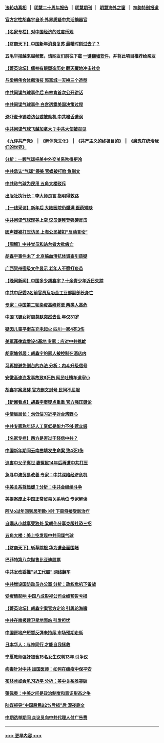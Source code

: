 #### [法轮功真相](https://github.com/gfw-breaker/truth/blob/master/README.md?t=0) &nbsp;&nbsp;|&nbsp;&nbsp; [明慧二十周年报告](https://github.com/gfw-breaker/mh-reports/blob/master/README.md?t=0) &nbsp;&nbsp;|&nbsp;&nbsp;[明慧期刊](https://github.com/gfw-breaker/mh-qikan) &nbsp;&nbsp;|&nbsp;&nbsp; [明慧海外之窗](https://github.com/gfw-breaker/mh-news/blob/master/README.md?t=0) &nbsp;&nbsp;|&nbsp;&nbsp; [神韵特别报道](https://github.com/gfw-breaker/mh-news/blob/master/shenyun.md?t=0)
#### [官方定性胡鑫宇自杀 外界质疑中共活摘器官](../pages/nsc413/n13921744.md?t=02040943) 
#### [【名家专栏】对中国经济的过度乐观](../pages/nsc413/n13921749.md?t=02040943) 
#### [【财商天下】中国新年消费复苏 最糟时刻过去了？](../pages/nsc413/n13921935.md?t=02040943) 
#### 五毛举报越来越频繁，请网友们前往下载 [一键翻墙软件](https://github.com/gfw-breaker/ssr-accounts)，并将此项目推荐给亲友
#### [【菁英论坛】瘟神有眼塑造历史 翻天覆地冲击社会](../pages/nsc413/n13921946.md?t=02040943) 
#### [与梁朝伟合体飙演技 郭富城一天换三个造型](../pages/nsc413/n13921928.md?t=02040943) 
#### [中共间谍气球事件后 布林肯首次公开讲话](../pages/nsc413/n13921910.md?t=02040943) 
#### [中共间谍气球事件 白宫透露美国决策过程](../pages/nsc413/n13921938.md?t=02040943) 
#### [恐吓麦卡锡若访台或被劫机 中共喉舌遭讽](../pages/nsc413/n13921908.md?t=02040943) 
#### [中共间谍气球飞越加拿大？中共大使被召见](../pages/nsc413/n13921883.md?t=02040943) 
#### [《九评共产党》](https://github.com/begood0513/9ping.md/blob/master/README.md) &nbsp;|&nbsp; [《解体党文化》](../../../../jtdwh.md/blob/master/README.md)  &nbsp;|&nbsp; [《共产主义的终极目的》](../../../../gczydzjmd.md/blob/master/README.md) &nbsp;|&nbsp; [《魔鬼在统治我们的世界》](../../../../mgztzwmdsj.md/blob/master/README.md) 
#### [分析：一颗气球把美中外交关系吹得更冷](../pages/nsc413/n13921902.md?t=02040943) 
#### [中共承认“气球”侵美 官媒被打脸 急删文](../pages/nsc413/n13921867.md?t=02040943) 
#### [中共称气球为民用 五角大楼驳斥](../pages/nsc413/n13921872.md?t=02040943) 
#### [出版社执行长：李大师良言 指明得救路](../pages/nsc413/n13920745.md?t=02040943) 
#### [【一线采访】新年后 大陆医院仍爆满 医药短缺](../pages/nsc413/n13921616.md?t=02040943) 
#### [中共间谍气球现美上空 议员促拜登强硬反击](../pages/nsc413/n13921818.md?t=02040943) 
#### [因声援被打压访民 上海公民被扣“反动言论”](../pages/nsc413/n13921722.md?t=02040943) 
#### [【图解】中共党员和站台者大批病亡](../pages/nsc413/n13920364.md?t=02040943) 
#### [胡鑫宇事件未了 北京搞血清抗体调查引质疑](../pages/nsc413/n13921604.md?t=02040943) 
#### [广西贺州密级文件显示 老年人不愿打疫苗](../pages/nsc413/n13921564.md?t=02040943) 
#### [【晚间新闻】中国多少胡鑫宇？十余青少年近日失踪](../pages/nsc413/n13921650.md?t=02040943) 
#### [中共中纪委2名前官员及冶金工业部副部长身亡](../pages/nsc413/n13921658.md?t=02040943) 
#### [专家：中国第二轮染疫高峰将至 两类人高危](../pages/nsc413/n13921637.md?t=02040943) 
#### [中国飞镖女将周莫默突然去世 年仅31岁](../pages/nsc413/n13921629.md?t=02040943) 
#### [疑因儿童平衡车充电起火 四川一家4死3伤](../pages/nsc413/n13921569.md?t=02040943) 
#### [美军菲律宾增设4基地 专家：应对中共挑衅](../pages/nsc413/n13921065.md?t=02040943) 
#### [胡家塘邻居：胡鑫宇的家人被控制在酒店内](../pages/nsc413/n13921577.md?t=02040943) 
#### [习再提避免倒台的办法 分析：内斗升级信号](../pages/nsc413/n13921452.md?t=02040943) 
#### [安徽高速连发事故致8死伤 网民吐槽车道窄小](../pages/nsc413/n13921380.md?t=02040943) 
#### [胡鑫宇案发酵 官方删文封号 民间不屈服](../pages/nsc413/n13921403.md?t=02040943) 
#### [【新闻看点】胡鑫宇案疑点重重 官方强压舆论](../pages/nsc413/n13921278.md?t=02040943) 
#### [中情局局长：勿低估习近平对台湾野心](../pages/nsc413/n13921368.md?t=02040943) 
#### [中共专家称年轻人工资低是能力不够 惹众怒](../pages/nsc413/n13921285.md?t=02040943) 
#### [【名家专栏】西方是否过于轻信中共？](../pages/nsc413/n13917900.md?t=02040943) 
#### [中国新年期间云南曲靖发生命案 致4死1伤](../pages/nsc413/n13921266.md?t=02040943) 
#### [迫害中父子离世 妻冤狱14年后再遭中共打压](../pages/nsc413/n13920995.md?t=02040943) 
#### [急寻中澳贸易改善 专家：中共深陷经济危机](../pages/nsc413/n13921153.md?t=02040943) 
#### [中美关系将趋缓？分析：中共会继续斗争](../pages/nsc413/n13921288.md?t=02040943) 
#### [美提案废止中国正常贸易关系地位 专家解读](../pages/nsc413/n13921230.md?t=02040943) 
#### [阿Mo过年回到居所数小时 下周将接受新治疗](../pages/nsc413/n13921211.md?t=02040943) 
#### [自曝从小就享受独处 梁朝伟分享克服社恐三招](../pages/nsc413/n13921166.md?t=02040943) 
#### [五角大楼：美上空发现中共间谍气球](../pages/nsc413/n13921215.md?t=02040943) 
#### [【财商天下】斩草除根 华为遭全面围堵](../pages/nsc413/n13921248.md?t=02040943) 
#### [巴菲特第八次抛售比亚迪股票](../pages/nsc413/n13921227.md?t=02040943) 
#### [中共发改委推“以工代赈” 网络翻车](../pages/nsc413/n13921125.md?t=02040943) 
#### [中共增设国防动员办公室 分析：政权危机下备战](../pages/nsc413/n13921206.md?t=02040943) 
#### [受疫情影响 中国八成影视公司业绩预告亏损](../pages/nsc413/n13921199.md?t=02040943) 
#### [【菁英论坛】胡鑫宇案官方定论 引舆论海啸](../pages/nsc413/n13921162.md?t=02040943) 
#### [中共在南极建卫星地面站 引发担忧](../pages/nsc413/n13921071.md?t=02040943) 
#### [中国房地产短暂反弹未持续 市场预期走低](../pages/nsc413/n13921193.md?t=02040943) 
#### [日本华人：与神同行 才能自我拯救](../pages/nsc413/n13920915.md?t=02040943) 
#### [宁夏教师强奸猥亵15名女生仅判13年 引争议](../pages/nsc413/n13921163.md?t=02040943) 
#### [病毒针对中共 加国医师：如何在瘟疫中保平安](../pages/nsc413/n13920275.md?t=02040943) 
#### [布林肯或会见习近平 分析：美中关系难突破](../pages/nsc413/n13921029.md?t=02040943) 
#### [蓬佩奥：中美之间是政治制度和意识形态之争](../pages/nsc413/n13921067.md?t=02040943) 
#### [陆媒报导“中国股民92%亏损”后 深夜删文](../pages/nsc413/n13921080.md?t=02040943) 
#### [中期选举期间 众议员向中共代理人付广告费](../pages/nsc413/n13921062.md?t=02040943) 

----
#### [ >>> 更早内容 <<< ](../indexes/nsc413-earlier.md)
